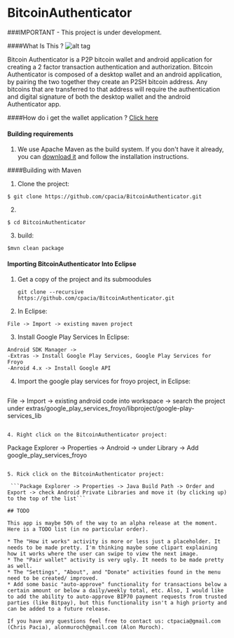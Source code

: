 BitcoinAuthenticator
====================
###IMPORTANT - This project is under development.

####What Is This ?
![alt tag](https://raw.githubusercontent.com/cpacia/BitcoinAuthenticator/master/res/drawable-xhdpi/ic_icon_action_bar.png)

Bitcoin Authenticator is a P2P bitcoin wallet and android application for creating a 2 factor transaction authentication and authorization. Bitcoin Authenticator is composed of a desktop wallet and an  android application, by pairing the two together they create an P2SH bitcoin address. Any bitcoins that are transferred to that address will require the authentication and digital signature of both the desktop wallet and the android Authenticator app.

####How do i get the wallet application ? 
[Click here](https://github.com/negedzuregal/BitcoinAuthWallet/tree/basewallet) 

#### Building requirements
1. We use Apache Maven as the build system. If you don't have it already, you can [download it](http://maven.apache.org) and follow the installation instructions. 

####Building with Maven
1. Clone the project:
 ```
 $ git clone https://github.com/cpacia/BitcoinAuthenticator.git
 ```
2. 
 ```
 $ cd BitcoinAuthenticator
 ```
3. build: 
 ```
$mvn clean package
 ```

#### Importing BitcoinAuthenticator Into Eclipse 
1. Get a copy of the project and its submoodules

   ```
   git clone --recursive https://github.com/cpacia/BitcoinAuthenticator.git
   ```

2. In Eclipse:

  ```
  File -> Import -> existing maven project
   ```

3. Install Google Play Services
  In Eclipse:

  ```
  Android SDK Manager -> 
  -Extras -> Install Google Play Services, Google Play Services for Froyo
  -Anroid 4.x -> Install Google API
  ```

4. Import the google play services for froyo project, in Eclipse: 

   ```
  File -> Import -> existing android code into workspace -> 
  search the project under <your sdk folder>extras/google_play_services_froyo/libproject/google-play-services_lib 
   ```
   
4. Right click on the BitcoinAuthenticator project:

 ```
Package Explorer -> Properties -> Android -> under Library -> Add google_play_services_froyo 
```

5. Rick click on the BitcoinAuthenticator project:
	
 ```Package Explorer -> Properties -> Java Build Path -> Order and Export -> check Android Private Libraries and move it (by clicking up) to the top of the list```

## TODO

This app is maybe 50% of the way to an alpha release at the moment. Here is a TODO list (in no particular order). 

* The "How it works" activity is more or less just a placeholder. It needs to be made pretty. I'm thinking maybe some clipart explaining how it works where the user can swipe to view the next image.
* The "Pair wallet" activity is very ugly. It needs to be made pretty as well.
* The "Settings", "About", and "Donate" activities found in the menu need to be created/ improved. 
* Add some basic "auto-approve" functionality for transactions below a certain amount or below a daily/weekly total, etc. Also, I would like to add the ability to auto-approve BIP70 payment requests from trusted parties (like Bitpay), but this functionality isn't a high priorty and can be added to a future release. 

If you have any questions feel free to contact us: ctpacia@gmail.com (Chris Pacia), alonmuroch@gmail.com (Alon Muroch).
